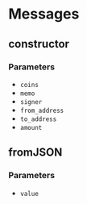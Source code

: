 # Messages

<!-- Generated by documentation.js. Update this documentation by updating the source code. -->

## constructor

### Parameters

-   `coins`  
-   `memo`  
-   `signer`  
-   `from_address`  
-   `to_address`  
-   `amount`  

## fromJSON

### Parameters

-   `value`  
